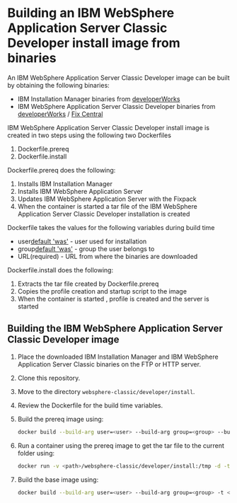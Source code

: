 # Building an IBM WebSphere Application Server Classic Developer install image from binaries

An IBM WebSphere Application Server Classic Developer image can be built by obtaining the following binaries:
* IBM Installation Manager binaries from [developerWorks](http://www.ibm.com/developerworks/downloads/ws/wasdevelopers/)
* IBM WebSphere Application Server Classic Developer binaries from [developerWorks](http://www.ibm.com/developerworks/downloads/ws/wasdevelopers/) / [Fix Central](http://www-933.ibm.com/support/fixcentral/)

IBM WebSphere Application Server Classic Developer install image is created in two steps using the following two Dockerfiles

1. Dockerfile.prereq
2. Dockerfile.install

Dockerfile.prereq does the following: 

1. Installs IBM Installation Manager
2. Installs IBM WebSphere Application Server 
3. Updates IBM WebSphere Application Server with the Fixpack
4. When the container is started a tar file of the IBM WebSphere Application Server Classic Developer installation is created

Dockerfile takes the values for the following variables during build time 
* user[default 'was'](optional) - user used for installation
* group[default 'was'](optional) - group the user belongs to
* URL(required) - URL from where the binaries are downloaded

Dockerfile.install does the following:
                                                                                                           
1. Extracts the tar file created by Dockerfile.prereq
2. Copies the profile creation and startup script to the image
3. When the container is started , profile is created and the server is started

## Building the IBM WebSphere Application Server Classic Developer image

1. Place the downloaded IBM Installation Manager and IBM WebSphere Application Server Classic binaries on the FTP or HTTP server.
2. Clone this repository.
3. Move to the directory `websphere-classic/developer/install`.
4. Review the Dockerfile for the build time variables.
5. Build the prereq image using:

    ```bash
    docker build --build-arg user=<user> --build-arg group=<group> --build-arg URL=<URL> -t <prereq-image-name> -f Dockerfile.prereq .
    ```

6. Run a container using the prereq image to get the tar file to the current folder using:

    ```bash
    docker run -v <path>/websphere-classic/developer/install:/tmp -d -t <prereq-image-name>
    ```

7. Build the base image using:       

    ```bash
    docker build --build-arg user=<user> --build-arg group=<group> -t <install-image-name> -f Dockerfile.install .
    ```


